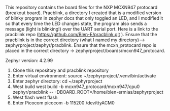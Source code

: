 This repository contains the board files for the NXP MCXN947 protocard (breakout board). 
Pracblink, a directory I created that is a modified version of  blinky program in zephyr docs that only toggled an LED, 
and I modified it so that every time the LED changes state, the program also sends a message (light is blinking!) over the UART serial port. 
Here is a link to the pracblink repo (https://github.com/Blen-E/pracblink.git ). 
Ensure that the pracblink  is in the correct directory (what I named my directory)--> zephyrproject/zephyr/pracblink. 
Ensure that the mcxn_protocard repo is placed in the correct directory → zephyrproject/boards/mcxn947_protocard. 

Zephyr version:  4.2.99

1. Clone this repository and pracblink repository  
2. Enter virtual environment: source ~/zephyrproject/.venv/bin/activate
3. Enter zephyr directory: cd ~/zephyrproject
4. West build
west build -b mcxn947_protocard/mcxn947/cpu0 zephyr/pracblink -- -DBOARD_ROOT=/home/blen-ermias/zephyrproject 
5. West flash
west flash 
6. Enter Picocom 
picocom -b 115200 /dev/ttyACM0 
